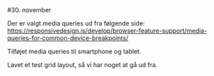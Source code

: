 #30. november

Der er valgt media queries ud fra følgende side: https://responsivedesign.is/develop/browser-feature-support/media-queries-for-common-device-breakpoints/


Tilføjet media queries til smartphone og tablet.


Lavet et test grid layout, så vi har noget at gå ud fra.